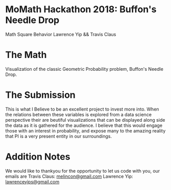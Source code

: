 # MoMath Hackathon 2018: Buffon's Needle Drop
Math Square Behavior
Lawrence Yip && Travis Claus
# The Math
Visualization of the classic Geometric Probability problem, Buffon's Needle Drop.
# The Submission
This is what I Believe to be an excellent project to invest more into. When the relations between these variables 
is explored from a data science perspective their are beutiful visualizations that can be displayed along side the data
as it is gathered for the audience. I believe that this would engage those with an interest in probability, and
expose many to the amazing reality that PI is a very present entity in our surroundings.
# Addition Notes
We would like to thankyou for the opportunity to let us code with you, our emails are
Travis Claus: melincon@gmail.com
Lawrence Yip: lawrenceyips@gmail.com
